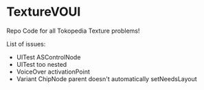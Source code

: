 # TextureVOUI
Repo Code for all Tokopedia Texture problems!

List of issues:
- UITest ASControlNode
- UITest too nested
- VoiceOver activationPoint
- Variant ChipNode parent doesn't automatically setNeedsLayout
